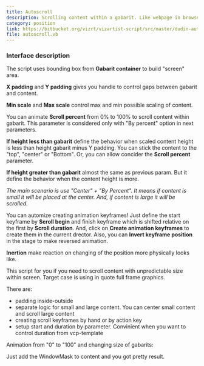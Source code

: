 ```yaml
---
title: Autoscroll
description: Scrolling content within a gabarit. Like webpage in browser window.
category: position
link: https://bitbucket.org/vizrt/vizartist-script/src/master/dudin-autoscroll/
file: autoscroll.vb
---
```


<interface-description image="autoscroll-ui.png">

### Interface description

The script uses bounding box from __Gabarit container__ to build "screen" area.

__X padding__ and __Y padding__ gives you handle to control gaps between gabarit and content.

__Min scale__ and __Max scale__ control max and min possible scaling of content. 

You can animate __Scroll percent__ from 0% to 100% to scroll content within gabarit. This parameter is considered only with "By percent" option in next parameters.

__If height less than gabarit__ define the behavior when scaled content height is less than height gabarit minus Y padding. You can stick the content to the "top", "center" or "Bottom". Or, you can allow concider the __Scroll percent__ parameter.

__If height greater than gabarit__ almost the same as previous param. But it define the behavior when the content height is more.

_The main scenario is use "Center" + "By Percent". It means if content is small it will be placed at the center. And, if content is large it will be scrolled._

You can automize creating animation keyframes! Just define the start keyframe by __Scroll begin__ and finish keyframe which is shifted relative on the first by __Scroll duration__. And, click on __Create animation keyframes__ to create them in the current drector. Also, you can __Invert keyframe position__ in the stage to make reversed animation.

__Inertion__ make reaction on changing of the position more physically looks like.

</interface-description>

This script for you if you need to scroll content with unpredictable size within screen. Target case is using in quote full frame graphics.

There are:
* padding inside-outside
* separate logic for small and large content. You can center small content and scroll large content
* creating scroll keyframes by hand or by action key
* setup start and duration by parameter. Convinient when you want to control duration from vcp-template

Animation from "0" to "100" and changing size of gabarits:

<media-youtube url="https://www.youtube.com/embed/IH3uij2rtTs" />

Just add the WindowMask to content and you got pretty result.
